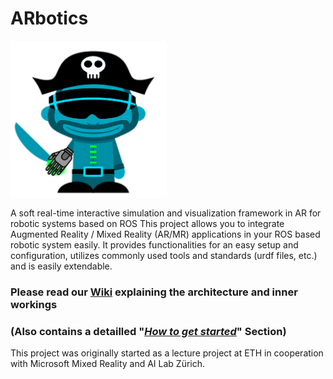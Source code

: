 

# ARbotics
<img src="https://github.com/EricVoll/ARbotics/blob/master/Docs/Logo.png" alt="Logo" width="250" height="250"/>

A soft real-time interactive simulation and visualization framework in AR for robotic systems based on ROS
This project allows you to integrate Augmented Reality / Mixed Reality (AR/MR) applications in your ROS based robotic system easily. 
It provides functionalities for an easy setup and configuration, utilizes commonly used tools and standards (urdf files, etc.) and is easily extendable.

### Please read our [Wiki](https://github.com/EricVoll/ARbotics/wiki/Project-Architecture-and-Overview) explaining the architecture and inner workings 
### (Also contains a detailled "_[How to get started](https://github.com/EricVoll/ARbotics/wiki/How-to-get-started)_" Section)

This project was originally started as a lecture project at ETH in cooperation with Microsoft Mixed Reality and AI Lab Zürich.
